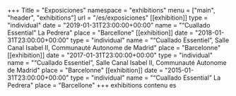 +++
Title = "Exposiciones"
namespace = "exhibitions"
menu = ["main", "header", "exhibitions"]
url = "/es/exposiciones"
[[exhibition]]
type = "individual"
date = "2019-01-31T23:00:00+00:00"
name = "“Cuallado Essential” La Pedrera"
place = "Barcellone"
[[exhibition]]
date = "2018-01-31T23:00:00+00:00"
type = "individual"
name = "“Cuallado Essentiel”, Salle Canal Isabel II, Communauté Autonome de Madrid"
place = "Barcelonne"
[[exhibition]]
date = "2017-01-31T23:00:00+00:00"
type = "individual"
name = "“Cuallado Essentiel”, Salle Canal Isabel II, Communauté Autonome de Madrid"
place = "Barcelonne"
[[exhibition]]
date = "2015-01-31T23:00:00+00:00"
type = "individual"
name = "“Cuallado Essential” La Pedrera"
place = "Barcellone"
+++
exhibitions contenu es